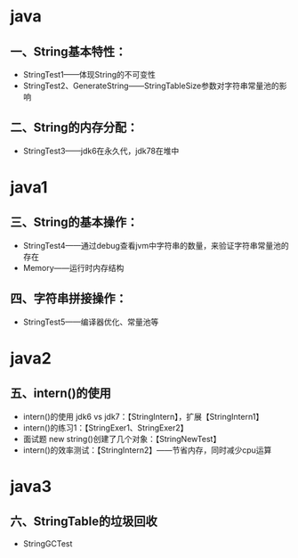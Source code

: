 

# java
## 一、String基本特性：
- StringTest1——体现String的不可变性
- StringTest2、GenerateString——StringTableSize参数对字符串常量池的影响
## 二、String的内存分配：
- StringTest3——jdk6在永久代，jdk78在堆中

# java1
## 三、String的基本操作：
- StringTest4——通过debug查看jvm中字符串的数量，来验证字符串常量池的存在
- Memory——运行时内存结构
## 四、字符串拼接操作：
- StringTest5——编译器优化、常量池等

# java2
## 五、intern()的使用
- intern()的使用 jdk6 vs jdk7：【StringIntern】，扩展【StringIntern1】
- intern()的练习1：【StringExer1、StringExer2】
- 面试题 new string()创建了几个对象：【StringNewTest】
- intern()的效率测试：【StringIntern2】——节省内存，同时减少cpu运算

# java3
## 六、StringTable的垃圾回收
- StringGCTest
